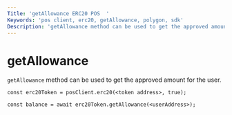 ```yaml
---
Title: 'getAllowance ERC20 POS  '
Keywords: 'pos client, erc20, getAllowance, polygon, sdk'
Description: 'getAllowance method can be used to get the approved amount for the user.'
---
```


# getAllowance

`getAllowance` method can be used to get the approved amount for the user.

```
const erc20Token = posClient.erc20(<token address>, true);

const balance = await erc20Token.getAllowance(<userAddress>);
```
